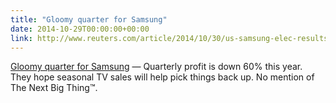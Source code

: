 ```yaml
---
title: "Gloomy quarter for Samsung"
date: 2014-10-29T00:00:00+00:00
link: http://www.reuters.com/article/2014/10/30/us-samsung-elec-results-idUSKBN0II2N120141030
---
```

[Gloomy quarter for Samsung](http://www.reuters.com/article/2014/10/30/us-samsung-elec-results-idUSKBN0II2N120141030) &mdash; 
 Quarterly profit is down 60% this year. They hope seasonal TV sales will help pick things back up. No mention of The Next Big Thing&trade;.
